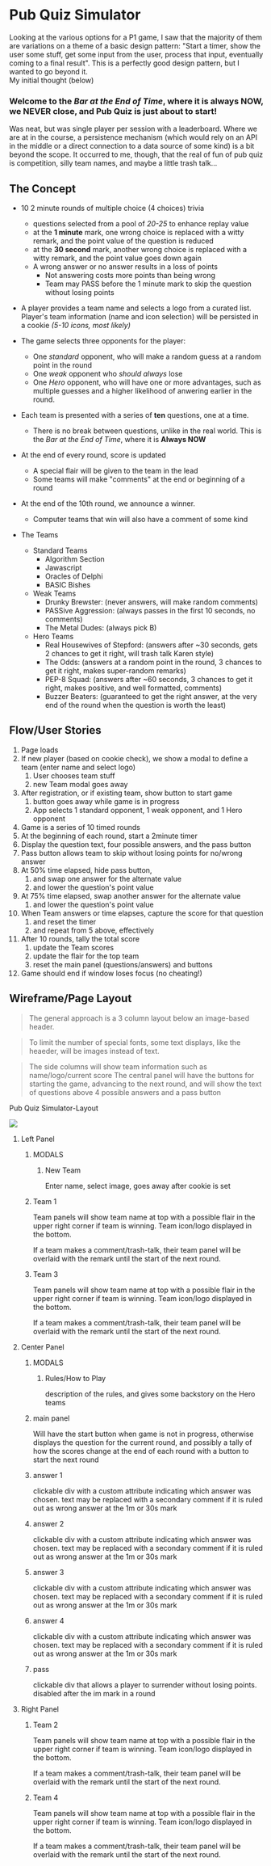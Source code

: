 # Pub Quiz Simulator
Looking at the various options for a P1 game, I saw that the majority of them are variations on a theme of a basic design pattern: "Start a timer, show the user some stuff, get some input from the user, process that input, eventually coming to a final result".
This is a perfectly good design pattern, but I wanted to go beyond it.  
My initial thought (below)

### Welcome to the *Bar at the End of Time*, where it is always **NOW**, we **NEVER** close, and Pub Quiz is just about to start!
Was neat, but was single player per session with a leaderboard.
Where we are at in the course, a persistence mechanism (which would rely on an API in the middle or a direct connection to a data source of some kind) is a bit beyond the scope.
It occurred to me, though, that the real of fun of pub quiz is competition, silly team names, and maybe a little trash talk...


## The Concept
* 10 2 minute rounds of multiple choice (4 choices) trivia
    * questions selected from a pool of *20-25* to enhance replay value
    * at the **1 minute** mark, one wrong choice is replaced with a witty remark, and the point value of the question is reduced
    * at the **30 second** mark, another wrong choice is replaced with a witty remark, and the point value goes down again
    * A wrong answer or no answer results in a loss of points
        * Not answering costs more points than being wrong
        * Team may PASS before the 1 minute mark to skip the question without losing points

* A player provides a team name and selects a logo from a curated list. Player's team information (name and icon selection) will be persisted in a cookie *(5-10 icons, most likely)*

* The game selects three opponents for the player:
    * One *standard* opponent, who will make a random guess at a random point in the round
    * One *weak* opponent who *should always* lose
    * One *Hero* opponent, who will have one or more advantages, such as multiple guesses and a higher likelihood of anwering earlier in the round.

* Each team is presented with a series of **ten** questions, one at a time.
  * There is no break between questions, unlike in the real world.  This is the *Bar at the End of Time*, where it is **Always NOW**

* At the end of every round, score is updated
  * A special flair will be given to the team in the lead
  * Some teams will make "comments" at the end or beginning of a round

* At the end of the 10th round, we announce a winner.
    * Computer teams that win will also have a comment of some kind

* The Teams
    * Standard Teams
        * Algorithm Section
        * Jawascript
        * Oracles of Delphi
        * BASIC Bishes
    * Weak Teams
        * Drunky Brewster: (never answers, will make random comments)
        * PASSive Aggression: (always passes in the first 10 seconds, no comments)
        * The Metal Dudes: (always pick B)
    * Hero Teams
        * Real Housewives of Stepford:  (answers after ~30 seconds, gets 2 chances to get it right, will trash talk Karen style)
        * The Odds: (answers at a random point in the round, 3 chances to get it right, makes super-random remarks)
        * PEP-8 Squad: (answers after ~60 seconds, 3 chances to get it right, makes positive, and well formatted, comments)
        * Buzzer Beaters: (guaranteed to get the right answer, at the very end of the round when the question is worth the least)

## Flow/User Stories
1. Page loads
2. If new player (based on cookie check), we show a modal to define a team (enter name and select logo)
   1. User chooses team stuff
   2. new Team modal goes away
3. After registration, or if existing team, show button to start game
   1. button goes away while game is in progress
   2. App selects 1 standard opponent, 1 weak opponent, and 1 Hero opponent
4. Game is a series of 10 timed rounds
5. At the beginning of each round, start a 2minute timer
6. Display the question text, four possible answers, and the pass button
7. Pass button allows team to skip without losing points for no/wrong answer
8. At 50% time elapsed, hide pass button, 
   1. and swap one answer for the alternate value 
   2. and lower the question's point value
9. At 75% time elapsed, swap another answer for the alternate value
    1. and lower the question's point value
10. When Team answers or time elapses, capture the score for that question
    1. and reset the timer
    2. and repeat from 5 above, effectively
11. After 10 rounds, tally the total score
    1. update the Team scores
    2. update the flair for the top team
    3. reset the main panel (questions/answers) and buttons
12. Game should end if window loses focus (no cheating!)

## Wireframe/Page Layout

>   The general approach is a 3 column layout below an image-based header.

>   To limit the number of special fonts, some text displays, like the heaeder, will be images instead of text.

>   The side columns will show team information such as name/logo/current score
>   The central panel will have the buttons for starting the game, advancing to the next round, and will show the text of questions above 4 possible answers and a pass button

Pub Quiz Simulator-Layout

![](97d75a040f86b941e901c31e4dad27a5.png)

1.  Left Panel

    1.  MODALS

        1.  New Team

            Enter name, select image, goes away after cookie is set

    2.  Team 1

        Team panels will show team name at top with a possible flair in the
        upper right corner if team is winning. Team icon/logo displayed in the
        bottom.

        If a team makes a comment/trash-talk, their team panel will be overlaid
        with the remark until the start of the next round.

    3.  Team 3

        Team panels will show team name at top with a possible flair in the
        upper right corner if team is winning. Team icon/logo displayed in the
        bottom.

        If a team makes a comment/trash-talk, their team panel will be overlaid
        with the remark until the start of the next round.

2.  Center Panel

    1.  MODALS

        1.  Rules/How to Play

            description of the rules, and gives some backstory on the Hero teams

    2.  main panel

        Will have the start button when game is not in progress, otherwise
        displays the question for the current round, and possibly a tally of how
        the scores change at the end of each round with a button to start the
        next round

    3.  answer 1

        clickable div with a custom attribute indicating which answer was
        chosen. text may be replaced with a secondary comment if it is ruled out
        as wrong answer at the 1m or 30s mark

    4.  answer 2

        clickable div with a custom attribute indicating which answer was
        chosen. text may be replaced with a secondary comment if it is ruled out
        as wrong answer at the 1m or 30s mark

    5.  answer 3

        clickable div with a custom attribute indicating which answer was
        chosen. text may be replaced with a secondary comment if it is ruled out
        as wrong answer at the 1m or 30s mark

    6.  answer 4

        clickable div with a custom attribute indicating which answer was
        chosen. text may be replaced with a secondary comment if it is ruled out
        as wrong answer at the 1m or 30s mark

    7.  pass

        clickable div that allows a player to surrender without losing points.
        disabled after the im mark in a round

3.  Right Panel

    1.  Team 2

        Team panels will show team name at top with a possible flair in the
        upper right corner if team is winning. Team icon/logo displayed in the
        bottom.

        If a team makes a comment/trash-talk, their team panel will be overlaid
        with the remark until the start of the next round.

    2.  Team 4

        Team panels will show team name at top with a possible flair in the
        upper right corner if team is winning. Team icon/logo displayed in the
        bottom.

        If a team makes a comment/trash-talk, their team panel will be overlaid
        with the remark until the start of the next round.
